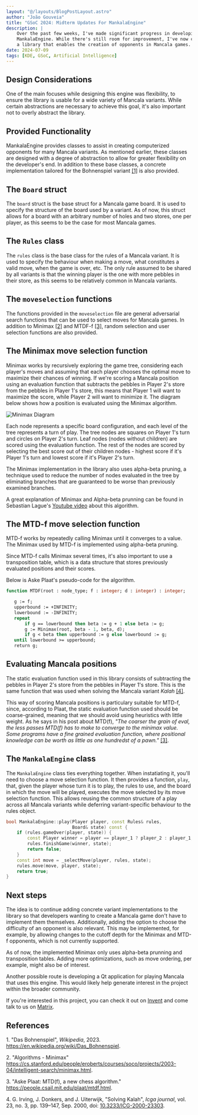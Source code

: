 ```yaml
---
layout: "@/layouts/BlogPostLayout.astro"
author: "João Gouveia"
title: "GSoC 2024: Midterm Updates For MankalaEngine"
description: |
    Over the past few weeks, I've made significant progress in developing
    MankalaEngine. While there's still room for improvement, I've now created
    a library that enables the creation of opponents in Mancala games.
date: 2024-07-09
tags: [KDE, GSoC, Artificial Intelligence]
---
```


## Design Considerations

One of the main focuses while designing this engine was flexibility, to ensure
the library is usable for a wide variety of Mancala variants. While certain
abstractions are necessary to achieve this goal, it's also important not to overly
abstract the library.

## Provided Functionality

MankalaEngine provides classes to assist in creating computerized opponents for
many Mancala variants. As mentioned earlier, these classes are designed with a
degree of abstraction to allow for greater flexibility on the developer's end. In
addition to these base classes, a concrete implementation tailored for the
Bohnenspiel variant [\[1\]](#citeproc_bib_item_1) is also provided.

## The `Board` struct

The `board` struct is the base struct for a Mancala game board. It is used to
specify the structure of the board used by a variant. As of now, this struct
allows for a board with an arbitrary number of holes and two stores, one per
player, as this seems to be the case for most Mancala games.

## The `Rules` class

The `rules` class is the base class for the rules of a Mancala variant. It is
used to specify the behaviour when making a move, what constitutes a valid move,
when the game is over, etc. The only rule assumed to be shared by all variants is
that the winning player is the one with more pebbles in their store, as this
seems to be relatively common in Mancala variants.

## The `moveselection` functions

The functions provided in the `moveselection` file are general adversarial search
functions that can be used to select moves for Mancala games. In addition to
Minimax [\[2\]](#citeproc_bib_item_2) and MTDF-f [\[3\]](#citeproc_bib_item_3),
random selection and user selection functions are also provided.

## The Minimax move selection function

Minimax works by recursively exploring the game tree, considering each player's
moves and assuming that each player chooses the optimal move to maximize their
chances of winning. If we're scoring a Mancala position using an evaluation
function that subtracts the pebbles in Player 2's store from the pebbles in
Player 1's store, this means that Player 1 will want to maximize the score, while
Player 2 will want to minimize it. The diagram below shows how a position is
evaluated using the Minimax algorithm.

![Minimax Diagram](@/images/minimax.svg)

Each node represents a specific board configuration, and each level of the tree
represents a turn of play. The tree nodes are squares on Player 1's turn and
circles on Player 2's turn. Leaf nodes (nodes without children) are scored
using the evaluation function. The rest of the nodes are scored by selecting
the best score out of their children nodes - highest score if it's Player 1's
turn and lowest score if it's Player 2's turn.

The Minimax implementation in the library also uses alpha-beta pruning, a
technique used to reduce the number of nodes evaluated in the tree by eliminating
branches that are guaranteed to be worse than previously examined branches.

A great explanation of Minimax and Alpha-beta prunning can be found in Sebastian
Lague's [Youtube video](https://youtu.be/l-hh51ncgDI?si=pL81nM6I8W_A2oW-) about
this algorithm.

## The MTD-f move selection function

MTD-f works by repeatedly calling Minimax until it converges to a value. The
Minimax used by MTD-f is implemented using alpha-beta pruning.

Since MTD-f calls Minimax several times, it's also important to use a
transposition table, which is a data structure that stores previously evaluated
positions and their scores.

Below is Aske Plaat's pseudo-code for the algorithm.

```pascal
function MTDF(root : node_type; f : integer; d : integer) : integer;

   g := f;
   upperbound := +INFINITY;
   lowerbound := -INFINITY;
   repeat
       if g == lowerbound then beta := g + 1 else beta := g;
       g := Minimax(root, beta - 1, beta, d);
       if g < beta then upperbound := g else lowerbound := g;
   until lowerbound >= upperbound;
   return g;
```

## Evaluating Mancala positions

The static evaluation function used in this library consists of subtracting the
pebbles in Player 2's store from the pebbles in Player 1's store. This is the
same function that was used when solving the Mancala variant _Kalah_
[\[4\]](#citeproc_bib_item_4).

This way of scoring Mancala positions is particulary suitable for MTD-f, since,
according to Plaat, the static evaluation function used should be coarse-grained,
meaning that we should avoid using heuristics with little weight. As he says in
his post about MTD(f), _"The coarser the grain of eval, the less passes MTD(f)
has to make to converge to the minimax value. Some programs have a fine grained
evaluation function, where positional knowledge can be worth as little as one
hundredst of a pawn."_ [\[3\]](#citeproc_bib_item_3).

## The `MankalaEngine` class

The `MankalaEngine` class ties everything together. When instatiating it, you'll
need to choose a move selection function. It then provides a function, `play`,
that, given the player whose turn it is to play, the rules to use, and the board
in which the move will be played, executes the move selected by its move
selection function. This allows reusing the common structure of a play across all
Mancala variants while deferring variant-specific behaviour to the rules object.

```cpp
bool MankalaEngine::play(Player player, const Rules& rules,
                         Board& state) const {
    if (rules.gameOver(player, state)) {
        const Player winner = player == player_1 ? player_2 : player_1;
        rules.finishGame(winner, state);
        return false;
    }
    const int move = _selectMove(player, rules, state);
    rules.move(move, player, state);
    return true;
}
```

## Next steps

The idea is to continue adding concrete variant implementations to the library so
that developers wanting to create a Mancala game don't have to implement them
themselves. Additionally, adding the option to choose the difficulty of an
opponent is also relevant. This may be implemented, for example, by allowing
changes to the cutoff depth for the Minimax and MTD-f opponents, which is not
currently supported.

As of now, the implemented Minimax only uses alpha-beta prunning and
transposition tables. Adding more optimizations, such as move ordering, per
example, might also be of interest.

Another possible route is developing a Qt application for playing Mancala that
uses this engine. This would likely help generate interest in the project within
the broader community.

If you're interested in this project, you can check it out on
[Invent](https://invent.kde.org/joaotgouveia/mankalaengine) and come talk to us
on [Matrix](https://matrix.to/#/#mancala:kde.org).

## References

<a name="citeproc_bib_item_1" class="reference">1.</a> "Das Bohnenspiel", <i>Wikipedia</i>, 2023.
<https://en.wikipedia.org/wiki/Das_Bohnenspiel>.

<a name="citeproc_bib_item_2" class="reference">2.</a> "Algorithms - Minimax"
<https://cs.stanford.edu/people/eroberts/courses/soco/projects/2003-04/intelligent-search/minimax.html>.

<a name="citeproc_bib_item_3" class="reference">3.</a> "Aske Plaat: MTD(f), a new chess algorithm."
<https://people.csail.mit.edu/plaat/mtdf.html>.

<a name="citeproc_bib_item_4" class="reference">4.</a> G. Irving, J. Donkers, and J. Uiterwijk,
"Solving Kalah", <i>Icga journal</i>, vol. 23, no. 3, pp. 139–147, Sep. 2000,
doi: <a href="https://doi.org/10.3233/ICG-2000-23303">10.3233/ICG-2000-23303</a>.
